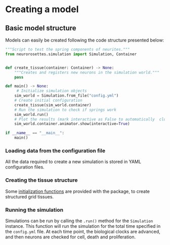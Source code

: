 # Creating a model

## Basic model structure
Models can easily be created following the code structure presented below:

```python
"""Script to test the spring components of neurites."""
from neurorosettes.simulation import Simulation, Container


def create_tissue(container: Container) -> None:
    """Creates and registers new neurons in the simulation world."""
    pass

def main() -> None:
     # Initialize simulation objects
    sim_world = Simulation.from_file("config.yml")
    # Create initial configuration
    create_tissue(sim_world.container)
    # Run the simulation to check if springs work
    sim_world.run()
    # Plot the results (mark interactive as False to automatically  close the window)
    sim_world.container.animator.show(interactive=True)

if __name__ == "__main__":
    main()
```

### Loading data from the configuration file

All the data required to create a new simulation is stored in YAML configuration files.

### Creating the tissue structure

Some [initialization functions](tissue_initialization.md) are provided with the
package, to create structured grid tissues.

### Running the simulation
Simulations can be run by calling the `.run()` method for the `Simulation` instance.
This function will run the simulation for the total time specified in the `config.yml`
file. At each time point, the biological clocks are advanced, and then neurons are checked
for cell, death and proliferation. 
